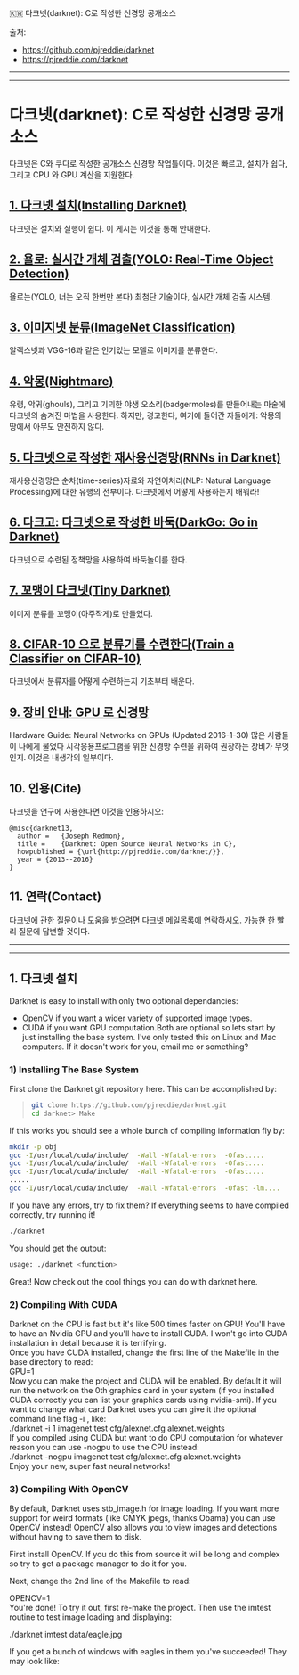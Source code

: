 :kr: 다크넷(darknet): C로 작성한 신경망 공개소스  

출처:  
- https://github.com/pjreddie/darknet
- https://pjreddie.com/darknet
---
---
# 다크넷(darknet): C로 작성한 신경망 공개소스
다크넷은 C와 쿠다로 작성한 공개소스 신경망 작업틀이다. 이것은 빠르고, 설치가 쉽다, 그리고 CPU 와 GPU 계산을 지원한다. 

## [1. 다크넷 설치(Installing Darknet)](#다크넷-설치)
다크넷은 설치와 실행이 쉽다. 이 게시는 이것을 통해 안내한다.

## [2. 욜로: 실시간 개체 검출(YOLO: Real-Time Object Detection)](#욜로)
욜로는(YOLO, 너는 오직 한번만 본다) 최첨단 기술이다, 실시간 개체 검출 시스템.

## [3. 이미지넷 분류(ImageNet Classification)](#이미지넷-분류)
알렉스넷과 VGG-16과 같은 인기있는 모델로 이미지를 분류한다.

## [4. 악몽(Nightmare)](#악몽)
유령, 악귀(ghouls), 그리고 기괴한 야생 오소리(badgermoles)를 만들어내는 마술에 다크넷의 숨겨진 마법을 사용한다. 하지만, 경고한다, 여기에 들어간 자들에게: 악몽의 땅에서 아무도 안전하지 않다.

## [5. 다크넷으로 작성한 재사용신경망(RNNs in Darknet)](#재사용-신경망)
재사용신경망은 순차(time-series)자료와 자연어처리(NLP: Natural Language Processing)에 대한 유행의 전부이다. 다크넷에서 어떻게 사용하는지 배워라!

## [6. 다크고: 다크넷으로 작성한 바둑(DarkGo: Go in Darknet)](#다크고)
다크넷으로 수련된 정책망을 사용하여 바둑놀이를 한다.

## [7. 꼬맹이 다크넷(Tiny Darknet)](#꼬맹이-다크넷)
이미지 분류를 꼬맹이(아주작게)로 만들었다.

## [8. CIFAR-10 으로 분류기를 수련한다(Train a Classifier on CIFAR-10)](#CIFAR-10-분류기)
다크넷에서 분류자를 어떻게 수련하는지 기초부터 배운다.

## [9. 장비 안내: GPU 로 신경망](#장비-안내)
Hardware Guide: Neural Networks on GPUs (Updated 2016-1-30)
많은 사람들이 나에게 물었다 시각응용프로그램을 위한 신경망 수련을 위하여 권장하는 장비가 무엇인지. 이것은 내생각의 일부이다.

## 10. 인용(Cite)
다크넷을 연구에 사용한다면 이것을 인용하시오:
```
@misc{darknet13,
  author =   {Joseph Redmon},
  title =    {Darknet: Open Source Neural Networks in C},
  howpublished = {\url{http://pjreddie.com/darknet/}},
  year = {2013--2016}
}
```

## 11. 연락(Contact)
다크넷에 관한 질문이나 도움을 받으려면 [다크넷 메일목록](https://groups.google.com/forum/#!forum/darknet)에 연락하시오. 가능한 한 빨리 질문에 답변할 것이다.

---
---
<a name="다크넷-설치"></a>
## 1. 다크넷 설치
Darknet is easy to install with only two optional dependancies:
- OpenCV if you want a wider variety of supported image types.
- CUDA if you want GPU computation.Both are optional so lets start by just installing the base system. I've only tested this on Linux and Mac computers. If it doesn't work for you, email me or something?

### 1) Installing The Base System
First clone the Darknet git repository here. This can be accomplished by:
> ```bash
> git clone https://github.com/pjreddie/darknet.git
> cd darknet> Make
> ```
If this works you should see a whole bunch of compiling information fly by:
```bash
mkdir -p obj
gcc -I/usr/local/cuda/include/  -Wall -Wfatal-errors  -Ofast....
gcc -I/usr/local/cuda/include/  -Wall -Wfatal-errors  -Ofast....
gcc -I/usr/local/cuda/include/  -Wall -Wfatal-errors  -Ofast....
.....
gcc -I/usr/local/cuda/include/  -Wall -Wfatal-errors  -Ofast -lm....
```
If you have any errors, try to fix them? If everything seems to have compiled correctly, try running it!
```bash
./darknet
```
You should get the output:
```bash
usage: ./darknet <function>
```
Great! Now check out the cool things you can do with darknet here.

### 2) Compiling With CUDA
Darknet on the CPU is fast but it's like 500 times faster on GPU! You'll have to have an Nvidia GPU and you'll have to install CUDA. I won't go into CUDA installation in detail because it is terrifying.  
Once you have CUDA installed, change the first line of the Makefile in the base directory to read:  
GPU=1  
Now you can make the project and CUDA will be enabled. By default it will run the network on the 0th graphics card in your system (if you installed CUDA correctly you can list your graphics cards using nvidia-smi). If you want to change what card Darknet uses you can give it the optional command line flag -i <index>, like:  
./darknet -i 1 imagenet test cfg/alexnet.cfg alexnet.weights  
If you compiled using CUDA but want to do CPU computation for whatever reason you can use -nogpu to use the CPU instead:  
./darknet -nogpu imagenet test cfg/alexnet.cfg alexnet.weights  
Enjoy your new, super fast neural networks!  
  
### 3) Compiling With OpenCV
By default, Darknet uses stb_image.h for image loading. If you want more support for weird formats (like CMYK jpegs, thanks Obama) you can use OpenCV instead! OpenCV also allows you to view images and detections without having to save them to disk.  

First install OpenCV. If you do this from source it will be long and complex so try to get a package manager to do it for you.  

Next, change the 2nd line of the Makefile to read:  

OPENCV=1  
You're done! To try it out, first re-make the project. Then use the imtest routine to test image loading and displaying:  

./darknet imtest data/eagle.jpg  

If you get a bunch of windows with eagles in them you've succeeded! They may look like:


